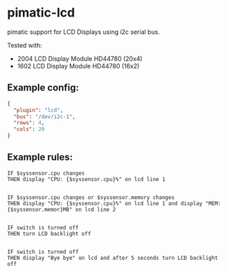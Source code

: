 pimatic-lcd
===========

pimatic support for LCD Displays using i2c serial bus.

Tested with:
* 2004 LCD Display Module HD44780 (20x4)
* 1602 LCD Display Module HD44780 (16x2)

Example config:
--------------

```json
{
  "plugin": "lcd",
  "bus": "/dev/i2c-1",
  "rows": 4,
  "cols": 20
}
```

Example rules:
--------------

```
IF $syssensor.cpu changes
THEN display "CPU: {$syssensor.cpu}%" on lcd line 1


IF $syssensor.cpu changes or $syssensor.memory changes
THEN display "CPU: {$syssensor.cpu}%" on lcd line 1 and display "MEM: {$syssensor.memor}MB" on lcd line 2


IF switch is turned off
THEN turn LCD backlight off


IF switch is turned off
THEN display "Bye bye" on lcd and after 5 seconds turn LCD backlight off
```
